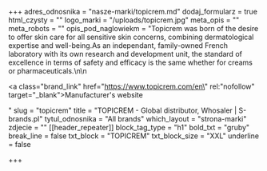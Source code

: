 +++
adres_odnosnika = "nasze-marki/topicrem.md"
dodaj_formularz = true
html_czysty = ""
logo_marki = "/uploads/topicrem.jpg"
meta_opis = ""
meta_robots = ""
opis_pod_naglowiekm = "Topicrem was born of the desire to offer skin care for all sensitive skin concerns, combining dermatological expertise and well-being.As an independant, family-owned French laboratory with its own research and development unit, the standard of excellence in terms of safety and efficacy is the same whether for creams or pharmaceuticals.\n\n    <p><a class=\"brand_link\" href=\"https://www.topicrem.com/en\" rel:\"nofollow\" target=\"_blank\">Manufacturer's website</a></p>"
slug = "topicrem"
title = "TOPICREM - Global distributor, Whosaler | S-brands.pl"
tytul_odnosnika = "All brands"
which_layout = "strona-marki"
zdjecie = ""
[[header_repeater]]
block_tag_type = "h1"
bold_txt = "gruby"
break_line = false
txt_block = "TOPICREM"
txt_block_size = "XXL"
underline = false

+++
